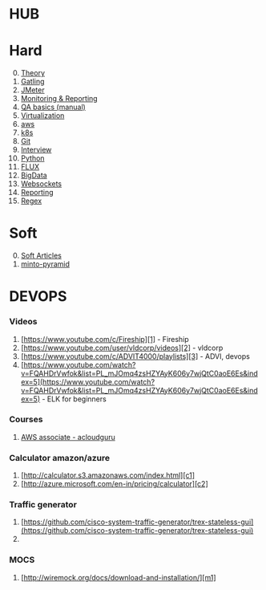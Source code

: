 # HUB
# Hard
0. [Theory](theory)
1. [Gatling](gatling)
2. [JMeter](jmeter/jmeter)
3. [Monitoring & Reporting](monitoring/monitoring)
5. [QA basics (manual)](qa)
6. [Virtualization](virtualization)
6. [aws](aws/aws)
7. [k8s](k8s/k8s)
8. [Git](git/git)
9. [Interview](interview/interview)
10. [Python](python/python)
11. [FLUX](flux/flux)
12. [BigData](bd/bd)
13. [Websockets](websockets/websockets)
14. [Reporting](reporting/reporting)
15. [Regex](grep)

# Soft
0. [Soft Articles](soft/soft)
1. [minto-pyramid](https://untools.co/minto-pyramid)

# DEVOPS
### Videos
1. [https://www.youtube.com/c/Fireship][1] - Fireship
2. [https://www.youtube.com/user/vldcorp/videos][2] - vldcorp
3. [https://www.youtube.com/c/ADVIT4000/playlists][3] - ADVI, devops
4. [https://www.youtube.com/watch?v=FQAHDrVwfok&list=PL_mJOmq4zsHZYAyK606y7wjQtC0aoE6Es&index=5](https://www.youtube.com/watch?v=FQAHDrVwfok&list=PL_mJOmq4zsHZYAyK606y7wjQtC0aoE6Es&index=5) - ELK for beginners 

### Courses
1. [AWS associate - acloudguru](https://acloudguru.com/course/aws-certified-solutions-architect-associate-saa-c02-4KYV)

### Calculator amazon/azure
1. [http://calculator.s3.amazonaws.com/index.html][c1]
2. [http://azure.microsoft.com/en-in/pricing/calculator][c2]

### Traffic generator
1. [https://github.com/cisco-system-traffic-generator/trex-stateless-gui](https://github.com/cisco-system-traffic-generator/trex-stateless-gui)
2. 

### MOCS
1. [http://wiremock.org/docs/download-and-installation/][m1]

[1]: https://www.youtube.com/c/Fireship

[2]: https://www.youtube.com/user/vldcorp/videos

[3]: https://www.youtube.com/c/ADVIT4000/playlists

[c1]: http://calculator.s3.amazonaws.com/index.html

[c2]: http://calculator.s3.amazonaws.com/index.html

[m1]: http://wiremock.org/docs/download-and-installation/